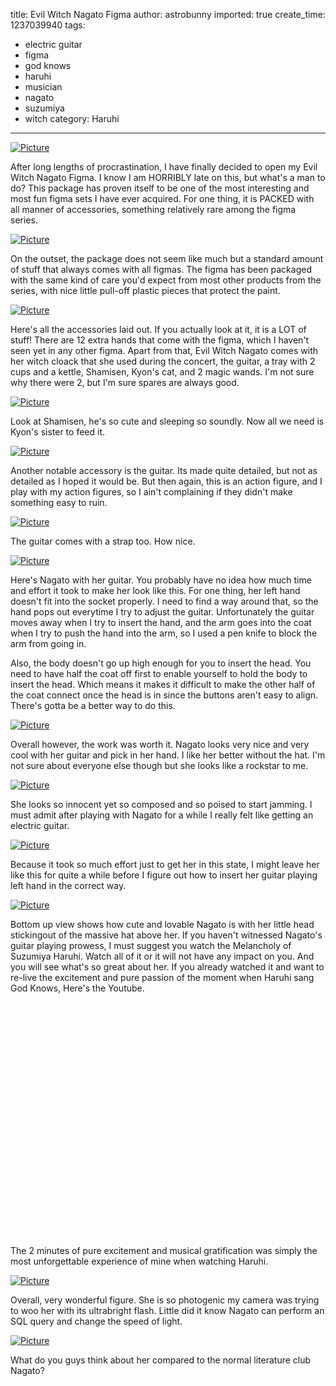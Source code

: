 title: Evil Witch Nagato Figma
author: astrobunny
imported: true
create_time: 1237039940
tags:
- electric guitar
- figma
- god knows
- haruhi
- musician
- nagato
- suzumiya
- witch
category: Haruhi
---
 [![](wp-uploads/2009/03/wpid-100-4568-500x375.jpg "Picture")](/images/wp-uploads/2009/03/wpid-100-4568.jpg)  
  
After long lengths of procrastination, I have finally decided to open my Evil Witch Nagato Figma. I know I am HORRIBLY late on this, but what's a man to do? This package has proven itself to be one of the most interesting and most fun figma sets I have ever acquired. For one thing, it is PACKED with all manner of accessories, something relatively rare among the figma series.  
<!--more-->  
 [![](wp-uploads/2009/03/wpid-100-4575-500x375.jpg "Picture")](/images/wp-uploads/2009/03/wpid-100-4575.jpg)  
  
On the outset, the package does not seem like much but a standard amount of stuff that always comes with all figmas. The figma has been packaged with the same kind of care you'd expect from most other products from the series, with nice little pull-off plastic pieces that protect the paint.  
  
 [![](wp-uploads/2009/03/wpid-100-4577-500x375.jpg "Picture")](/images/wp-uploads/2009/03/wpid-100-4577.jpg)  
  
Here's all the accessories laid out. If you actually look at it, it is a LOT of stuff! There are 12 extra hands that come with the figma, which I haven't seen yet in any other figma. Apart from that, Evil Witch Nagato comes with her witch cloack that she used during the concert, the guitar, a tray with 2 cups and a kettle, Shamisen, Kyon's cat, and 2 magic wands. I'm not sure why there were 2, but I'm sure spares are always good.  
  
 [![](wp-uploads/2009/03/wpid-100-4578-500x375.jpg "Picture")](/images/wp-uploads/2009/03/wpid-100-4578.jpg)  
  
Look at Shamisen, he's so cute and sleeping so soundly. Now all we need is Kyon's sister to feed it.  
  
 [![](wp-uploads/2009/03/wpid-100-4580-500x375.jpg "Picture")](/images/wp-uploads/2009/03/wpid-100-4580.jpg)  
  
Another notable accessory is the guitar. Its made quite detailed, but not as detailed as I hoped it would be. But then again, this is an action figure, and I play with my action figures, so I ain't complaining if they didn't make something easy to ruin.  
  
 [![](wp-uploads/2009/03/wpid-100-4581-500x375.jpg "Picture")](/images/wp-uploads/2009/03/wpid-100-4581.jpg)  
  
The guitar comes with a strap too. How nice.  
  
 [![](wp-uploads/2009/03/wpid-100-4587-500x375.jpg "Picture")](/images/wp-uploads/2009/03/wpid-100-4587.jpg)  
  
Here's Nagato with her guitar. You probably have no idea how much time and effort it took to make her look like this. For one thing, her left hand doesn't fit into the socket properly. I need to find a way around that, so the hand pops out everytime I try to adjust the guitar. Unfortunately the guitar moves away when I try to insert the hand, and the arm goes into the coat when I try to push the hand into the arm, so I used a pen knife to block the arm from going in.   
  
Also, the body doesn't go up high enough for you to insert the head. You need to have half the coat off first to enable yourself to hold the body to insert the head. Which means it makes it difficult to make the other half of the coat connect once the head is in since the buttons aren't easy to align. There's gotta be a better way to do this.  
  
 [![](wp-uploads/2009/03/wpid-100-4592-500x375.jpg "Picture")](/images/wp-uploads/2009/03/wpid-100-4592.jpg)  
  
Overall however, the work was worth it. Nagato looks very nice and very cool with her guitar and pick in her hand. I like her better without the hat. I'm not sure about everyone else though but she looks like a rockstar to me.  
  
 [![](wp-uploads/2009/03/wpid-100-4594-500x666.jpg "Picture")](/images/wp-uploads/2009/03/wpid-100-4594.jpg)  
  
She looks so innocent yet so composed and so poised to start jamming. I must admit after playing with Nagato for a while I really felt like getting an electric guitar.  
  
 [![](wp-uploads/2009/03/wpid-100-4599-500x375.jpg "Picture")](/images/wp-uploads/2009/03/wpid-100-4599.jpg)  
  
Because it took so much effort just to get her in this state, I might leave her like this for quite a while before I figure out how to insert her guitar playing left hand in the correct way.  
  
 [![](wp-uploads/2009/03/wpid-100-4604-500x375.jpg "Picture")](/images/wp-uploads/2009/03/wpid-100-4604.jpg)  
  
Bottom up view shows how cute and lovable Nagato is with her little head stickingout of the massive hat above her. If you haven't witnessed Nagato's guitar playing prowess, I must suggest you watch the Melancholy of Suzumiya Haruhi. Watch all of it or it will not have any impact on you. And you will see what's so great about her. If you already watched it and want to re-live the excitement and pure passion of the moment when Haruhi sang God Knows, Here's the Youtube.  
  
<object width="500" height="375"><param name="movie" value="http://www.youtube.com/v/Avm7x0zj6nE&amp;hl=en&amp;fs=1">
<param name="allowFullScreen" value="true">
<param name="allowscriptaccess" value="always">
<embed src="http://www.youtube.com/v/Avm7x0zj6nE&amp;hl=en&amp;fs=1" type="application/x-shockwave-flash" allowscriptaccess="always" allowfullscreen="true" width="500" height="375"></embed></object>  
  
The 2 minutes of pure excitement and musical gratification was simply the most unforgettable experience of mine when watching Haruhi.  
  
 [![](wp-uploads/2009/03/wpid-100-4609-500x666.jpg "Picture")](/images/wp-uploads/2009/03/wpid-100-4609.jpg)  
  
Overall, very wonderful figure. She is so photogenic my camera was trying to woo her with its ultrabright flash. Little did it know Nagato can perform an SQL query and change the speed of light.  
  
 [![](wp-uploads/2009/03/wpid-100-4588-500x375.jpg "Picture")](/images/wp-uploads/2009/03/wpid-100-4588.jpg)  
  
What do you guys think about her compared to the normal literature club Nagato?